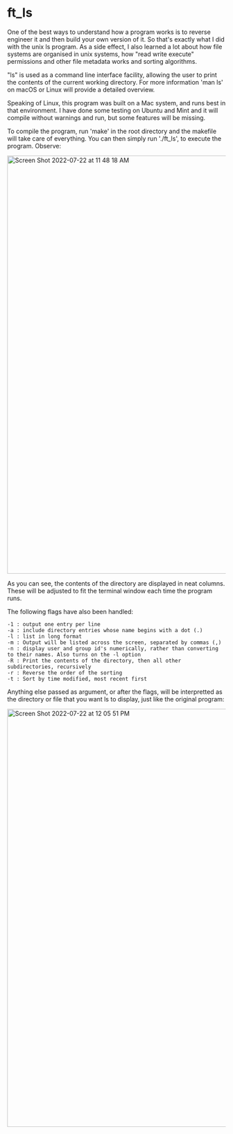 # ft_ls

One of the best ways to understand how a program works is to reverse engineer it and then build your own version of it. So that's exactly what I did with the unix ls program. As a side effect, I also learned a lot about how file systems are organised in unix systems, how "read write execute" permissions and other file metadata works and sorting algorithms.

"ls" is used as a command line interface facility, allowing the user to print the contents of the current working directory. For more information 'man ls' on macOS or Linux will provide a detailed overview.

Speaking of Linux, this program was built on a Mac system, and runs best in that environment. I have done some testing on Ubuntu and Mint and it will compile without warnings and run, but some features will be missing.

To compile the program, run 'make' in the root directory and the makefile will take care of everything. You can then simply run './ft_ls', to execute the program. Observe:

<img width="965" alt="Screen Shot 2022-07-22 at 11 48 18 AM" src="https://user-images.githubusercontent.com/69106035/180401583-c7a3ca33-6981-4fd7-9a7f-b68ca581ded8.png">

As you can see, the contents of the directory are displayed in neat columns. These will be adjusted to fit the terminal window each time the program runs.

The following flags have also been handled:

```
-1 : output one entry per line
-a : include directory entries whose name begins with a dot (.)
-l : list in long format
-m : Output will be listed across the screen, separated by commas (,)
-n : display user and group id's numerically, rather than converting to their names. Also turns on the -l option
-R : Print the contents of the directory, then all other subdirectories, recursively
-r : Reverse the order of the sorting
-t : Sort by time modified, most recent first
```

Anything else passed as argument, or after the flags, will be interpretted as the directory or file that you want ls to display, just like the original program:

<img width="965" alt="Screen Shot 2022-07-22 at 12 05 51 PM" src="https://user-images.githubusercontent.com/69106035/180405041-e373dbe4-df3c-476e-ba2c-3d02a429a4d8.png">

